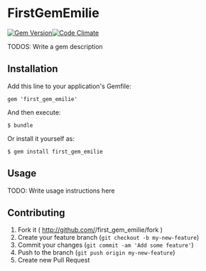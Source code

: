 # FirstGemEmilie

[![Gem Version](https://badge.fury.io/rb/first_gem_emilie.png)](http://badge.fury.io/rb/first_gem_emilie)[![Code Climate](https://codeclimate.com/repos/52fbb0356956805f7600303b/badges/d6814de98d0676466eab/gpa.png)](https://codeclimate.com/repos/52fbb0356956805f7600303b/feed)

TODOS: Write a gem description

## Installation

Add this line to your application's Gemfile:

    gem 'first_gem_emilie'

And then execute:

    $ bundle

Or install it yourself as:

    $ gem install first_gem_emilie

## Usage

TODO: Write usage instructions here

## Contributing

1. Fork it ( http://github.com/<my-github-username>/first_gem_emilie/fork )
2. Create your feature branch (`git checkout -b my-new-feature`)
3. Commit your changes (`git commit -am 'Add some feature'`)
4. Push to the branch (`git push origin my-new-feature`)
5. Create new Pull Request
